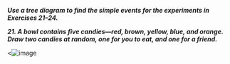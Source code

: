 ***Use a tree diagram to find the simple events for the experiments in Exercises 21–24.***

***21. A bowl contains five candies—red, brown, yellow, blue, and orange. Draw two candies at random, one for you to eat, and one for a friend.***

<![image](https://github.com/user-attachments/assets/08bd67dd-6ec4-4bbc-9661-4f2de0f15e3a)

